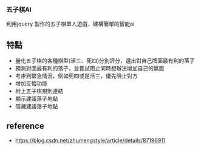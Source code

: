 ### 五子棋AI
利用jquery 製作的五子棋單人遊戲，建構簡單的智能ai
## 特點
 - 量化五子棋的各種棋型(活三、死四)分別評分，選出對自己牌面最有利的落子
 - 預測對面最有利的落子，並嘗試阻止同時想辦法增加自己的赢面
 - 考慮到緊急情況，例如死四或是活三，優先阻止對方
 - 增加反悔功能
 - 附上五子棋規則連結
 - 顯示建議落子地點
 - 隱藏建議落子地點




## reference
 - https://blog.csdn.net/zhumengstyle/article/details/87196911



